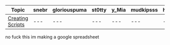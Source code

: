 | Topic | snebr | gloriouspuma | st0tty | y_Mia | mudkipsss | h6ro | insardia | fiveman1 | rate | etzy | abbez | insyri | kytalii | itzaname | Quaternions |
| --- | --- | --- | --- | --- | --- | --- | --- | --- | --- | --- | --- | --- | --- | --- | --- |
| [Creating Scripts](https://github.com/insyri/strafes.net-moderation-document-draft/blob/main/rules/allowed.md#creating-scripts) | --- | --- | --- | --- | --- | - [x] | --- | --- | --- | --- | --- | - [x] | --- | --- | --- |

no fuck this im making a google spreadsheet
